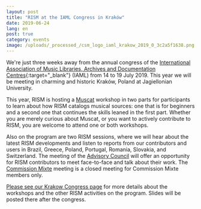 ```yaml
---
layout: post
title: "RISM at the IAML Congress in Kraków"
date: 2019-06-24
lang: en
post: true
category: events
image: /uploads/_processed_/csm_logo_iaml_krakow_2019_0_3c2a5f1638.png
---
```



We're just three weeks away from the annual congress of the [International Association of Music Libraries, Archives and Documentation Centres](https://www.iaml.info/congresses/2019-krakow){:target="_blank"} (IAML) from 14 to 19 July 2019. This year we will be meeting in charming and historic Kraków, Poland at Jagiellonian University.

This year, RISM is hosting a [Muscat](/community/muscat.html) workshop in two parts for participants to learn about how RISM catalogs musical sources: one that is for beginners and a second one that continues the skills leaned in the first part. Whether you are merely curious about Muscat, or you want to actively contribute to RISM, you are welcome to attend one or both workshops.

Also on the program are two RISM sessions, where we will hear about the latest RISM developments and listen to reports from our contributors and users in Brazil, Greece, Poland, Portugal, Romania, Slovakia, and Switzerland. The meeting of the [Advisory Council](/organisation/international-partners.html) will offer an opportunity for RISM contributors to meet face-to-face and talk about their work. The [Commission Mixte](/organisation/the-association.html) meeting is a closed meeting for Commission Mixte members only.

[Please see our Krakow Congress page](/publications/iaml-congresses/2019.html) for more details about the workshops and the other RISM activities on the program. Slides will be posted there after the congress.





<script type="text/javascript">var switchTo5x=true;</script><script type="text/javascript" src="http://w.sharethis.com/button/buttons.js"></script><script type="text/javascript">stLight.options({publisher: "9b601438-1ce1-49d8-bfd7-9cff5df54c17", doNotHash: false, doNotCopy: false, hashAddressBar: false});</script>